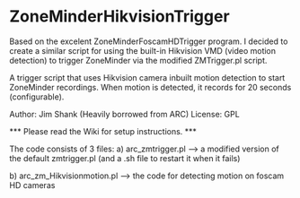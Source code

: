 # ZoneMinderHikvisionTrigger


Based on the excelent ZoneMinderFoscamHDTrigger program. I decided to create a similar script for using the built-in Hikvision VMD (video motion detection) to trigger ZoneMinder via the modified ZMTrigger.pl script.


 A trigger script that uses Hikvision camera inbuilt motion detection
to start ZoneMinder recordings. When motion is detected, it records for 20 seconds
(configurable).

Author: Jim Shank (Heavily borrowed from ARC)
License: GPL


*** Please read the Wiki for setup instructions. ***

The code consists of 3 files:
a) arc_zmtrigger.pl --> a modified version of the default zmtrigger.pl (and a .sh file to restart it when it fails)

b) arc_zm_Hikvisionmotion.pl --> the code for detecting motion on foscam HD cameras



